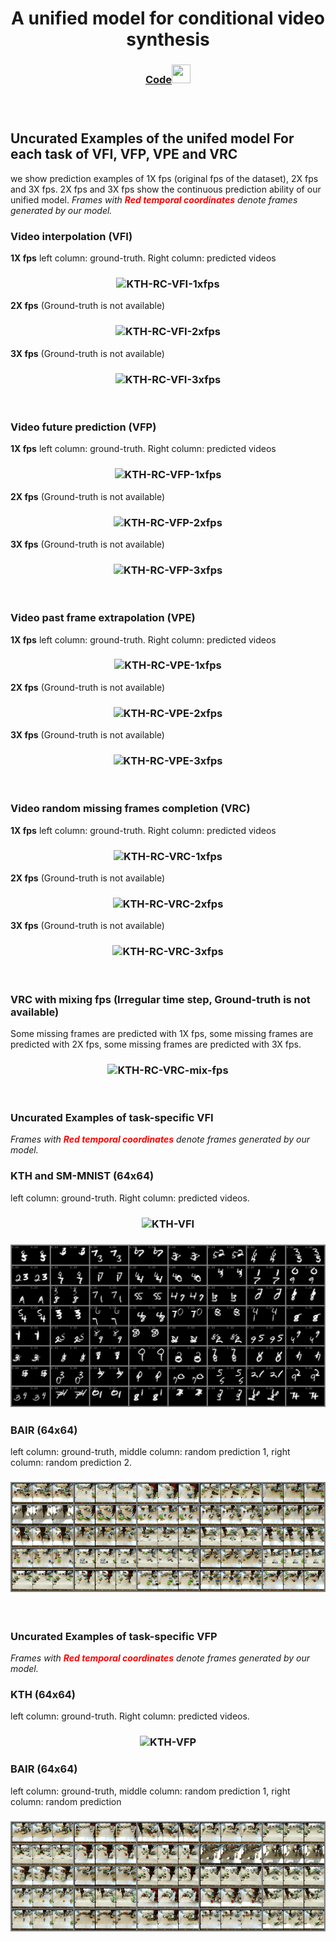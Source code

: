 <h1 align="center"> A unified model for conditional video synthesis </h1>

<h3 align="center"> <a href="https://github.com/NPVS/NPVS" target="_blank">Code<img src="https://raw.githubusercontent.com/FortAwesome/Font-Awesome/6.x/svgs/brands/github.svg" width="30" height="30"></a> <h3>

&nbsp;

<h2 align="left"> Uncurated Examples of the unifed model For each task of VFI, VFP, VPE and VRC </h2>

we show prediction examples of 1X fps (original fps of the dataset), 2X fps and 3X fps. 2X fps and 3X fps show the continuous prediction ability of our unified model. <em>Frames with **<span style="color:red">Red temporal coordinates</span>** denote frames generated by our model.</em>

### Video interpolation (VFI)

**1X fps** left column: ground-truth. Right column: predicted videos

<h3 align="center"> <img src="./kth_rc_vfi_10to10_1xfps.gif" alt="KTH-RC-VFI-1xfps"> </h3>

**2X fps** (Ground-truth is not available) 

<h3 align="center"> <img src="./kth_rc_vfi_10to10_2xfps.gif" alt="KTH-RC-VFI-2xfps"> </h3>

**3X fps** (Ground-truth is not available) 

<h3 align="center"> <img src="./kth_rc_vfi_10to10_3xfps.gif" alt="KTH-RC-VFI-3xfps"> </h3>

&nbsp;

### Video future prediction (VFP) 

**1X fps** left column: ground-truth. Right column: predicted videos 

<h3 align="center"> <img src="./kth_rc_vfp_10to10_1xfps.gif" alt="KTH-RC-VFP-1xfps"> </h3>

**2X fps** (Ground-truth is not available) 

<h3 align="center"> <img src="./kth_rc_vfp_10to10_2xfps.gif" alt="KTH-RC-VFP-2xfps"> </h3>

**3X fps** (Ground-truth is not available) 

<h3 align="center"> <img src="./kth_rc_vfp_10to10_3xfps.gif" alt="KTH-RC-VFP-3xfps"> </h3>

&nbsp;

### Video past frame extrapolation (VPE) 

**1X fps** left column: ground-truth. Right column: predicted videos 

<h3 align="center"> <img src="./kth_rc_vpe_10to10_1xfps.gif" alt="KTH-RC-VPE-1xfps"> </h3>


**2X fps** (Ground-truth is not available)

<h3 align="center"> <img src="./kth_rc_vpe_10to10_2xfps.gif" alt="KTH-RC-VPE-2xfps"> </h3>

**3X fps** (Ground-truth is not available)

<h3 align="center"> <img src="./kth_rc_vpe_10to10_3xfps.gif" alt="KTH-RC-VPE-3xfps"> </h3>

&nbsp;

### Video random missing frames completion (VRC) 

**1X fps** left column: ground-truth. Right column: predicted videos 

<h3 align="center"> <img src="./kth_rc_vrc_10to10_1xfps.gif" alt="KTH-RC-VRC-1xfps"> </h3>

**2X fps** (Ground-truth is not available) 

<h3 align="center"> <img src="./kth_rc_vrc_10to10_2xfps.gif" alt="KTH-RC-VRC-2xfps"> </h3>

**3X fps** (Ground-truth is not available)

<h3 align="center"> <img src="./kth_rc_vrc_10to10_3xfps.gif" alt="KTH-RC-VRC-3xfps"> </h3>

&nbsp;

### VRC with mixing fps (Irregular time step, Ground-truth is not available)

Some missing frames are predicted with 1X fps, some missing frames are predicted with 2X fps, some missing frames are predicted with 3X fps.

<h3 align="center"> <img src="./kth_rc_vrc_10to10_mix_fps.gif" alt="KTH-RC-VRC-mix-fps"> </h3>

&nbsp;

### Uncurated Examples of task-specific VFI

<em>Frames with **<span style="color:red">Red temporal coordinates</span>** denote frames generated by our model.</em>

### KTH and SM-MNIST (64x64)

left column: ground-truth. Right column: predicted videos. 

<h3 align="center"> <img src="./kth_specific_vfi_10to10_1xfps.gif" alt="KTH-VFI"> </h3>

<h3 align="center"> <img src="./smmnist_specific_vfi_10to5_1xfps.gif" alt="SMMNIST-VFI"> </h3>

### BAIR (64x64) 
left column: ground-truth, middle column: random prediction 1, right column: random prediction 2. 

<h3 align="center"> <img src="./bair_specific_vfi_rand_4to5_1xfps.gif" alt="BAIR-VFI"> </h3>

&nbsp;

### Uncurated Examples of task-specific VFP 

<em>Frames with **<span style="color:red">Red temporal coordinates</span>** denote frames generated by our model.</em>

### KTH (64x64) 

left column: ground-truth. Right column: predicted videos. 

<h3 align="center"> <img src="./kth_specific_vfp_10to10_1xfps.gif" alt="KTH-VFP"> </h3>

### BAIR (64x64) 

left column: ground-truth, middle column: random prediction 1, right column: random prediction

<h3 align="center"> <img src="./bair_specific_vfp_rand_2to10_1xfps.gif" alt="BAIR-VFP"> </h3>

